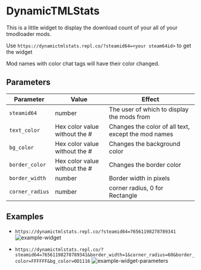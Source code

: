 # DynamicTMLStats
This is a little widget to display the download count of your all of your tmodloader mods.

Use `https://dynamictmlstats.repl.co/?steamid64=<your steam64id>` to get the widget

Mod names with color chat tags will have their color changed.

## Parameters
|Parameter|Value|Effect|
|---------|-----|------|
|`steamid64`|number|The user of which to display the mods from|
|`text_color`|Hex color value without the #|Changes the color of all text, except the mod names|
|`bg_color`|Hex color value without the #|Changes the background color|
|`border_color`|Hex color value without the #|Changes the border color|
|`border_width`|number|Border width in pixels|
|`corner_radius`|number|corner radius, 0 for Rectangle|

## Examples
* `https://dynamictmlstats.repl.co/?steamid64=76561198278789341`
![example-widget](https://dynamictmlstats.repl.co/?steamid64=76561198278789341)

* `https://dynamictmlstats.repl.co/?steamid64=76561198278789341&border_width=1&corner_radius=60&border_color=FFFFFF&bg_color=0D1116`
![example-widget-parameters](https://dynamictmlstats.repl.co/?steamid64=76561198278789341&border_width=1&corner_radius=60&border_color=FFFFFF&bg_color=0D1116)